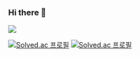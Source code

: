 ### Hi there 👋

<img src="https://img.shields.io/badge/Python-3766AB?style=flat-square&logo=Python&logoColor=white"/></a>

[![Solved.ac
프로필](http://mazassumnida.wtf/api/generate_badge?boj=xorbs578)](https://solved.ac/xorbs578)
[![Solved.ac
프로필](http://mazassumnida.wtf/api/v2/generate_badge?boj=xorbs578)](https://solved.ac/xorbs578)


<!--
**minicks/minicks** is a ✨ _special_ ✨ repository because its `README.md` (this file) appears on your GitHub profile.

Here are some ideas to get you started:

- 🔭 I’m currently working on ...
- 🌱 I’m currently learning ...
- 👯 I’m looking to collaborate on ...
- 🤔 I’m looking for help with ...
- 💬 Ask me about ...
- 📫 How to reach me: ...
- 😄 Pronouns: ...
- ⚡ Fun fact: ...
-->
